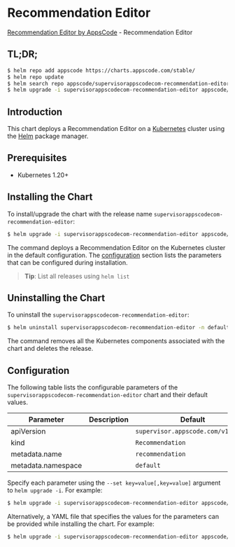 # Recommendation Editor

[Recommendation Editor by AppsCode](https://appscode.com) - Recommendation Editor

## TL;DR;

```bash
$ helm repo add appscode https://charts.appscode.com/stable/
$ helm repo update
$ helm search repo appscode/supervisorappscodecom-recommendation-editor --version=v0.27.0
$ helm upgrade -i supervisorappscodecom-recommendation-editor appscode/supervisorappscodecom-recommendation-editor -n default --create-namespace --version=v0.27.0
```

## Introduction

This chart deploys a Recommendation Editor on a [Kubernetes](http://kubernetes.io) cluster using the [Helm](https://helm.sh) package manager.

## Prerequisites

- Kubernetes 1.20+

## Installing the Chart

To install/upgrade the chart with the release name `supervisorappscodecom-recommendation-editor`:

```bash
$ helm upgrade -i supervisorappscodecom-recommendation-editor appscode/supervisorappscodecom-recommendation-editor -n default --create-namespace --version=v0.27.0
```

The command deploys a Recommendation Editor on the Kubernetes cluster in the default configuration. The [configuration](#configuration) section lists the parameters that can be configured during installation.

> **Tip**: List all releases using `helm list`

## Uninstalling the Chart

To uninstall the `supervisorappscodecom-recommendation-editor`:

```bash
$ helm uninstall supervisorappscodecom-recommendation-editor -n default
```

The command removes all the Kubernetes components associated with the chart and deletes the release.

## Configuration

The following table lists the configurable parameters of the `supervisorappscodecom-recommendation-editor` chart and their default values.

|     Parameter      | Description |                    Default                    |
|--------------------|-------------|-----------------------------------------------|
| apiVersion         |             | <code>supervisor.appscode.com/v1alpha1</code> |
| kind               |             | <code>Recommendation</code>                   |
| metadata.name      |             | <code>recommendation</code>                   |
| metadata.namespace |             | <code>default</code>                          |


Specify each parameter using the `--set key=value[,key=value]` argument to `helm upgrade -i`. For example:

```bash
$ helm upgrade -i supervisorappscodecom-recommendation-editor appscode/supervisorappscodecom-recommendation-editor -n default --create-namespace --version=v0.27.0 --set apiVersion=supervisor.appscode.com/v1alpha1
```

Alternatively, a YAML file that specifies the values for the parameters can be provided while
installing the chart. For example:

```bash
$ helm upgrade -i supervisorappscodecom-recommendation-editor appscode/supervisorappscodecom-recommendation-editor -n default --create-namespace --version=v0.27.0 --values values.yaml
```
